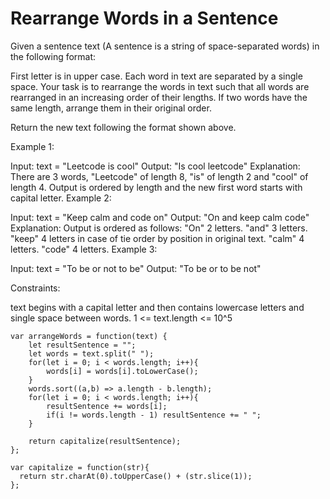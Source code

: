 # Rearrange Words in a Sentence

Given a sentence text (A sentence is a string of space-separated words) in the following format:

First letter is in upper case.
Each word in text are separated by a single space.
Your task is to rearrange the words in text such that all words are rearranged in an increasing order of their lengths. If two words have the same length, arrange them in their original order.

Return the new text following the format shown above.



Example 1:

Input: text = "Leetcode is cool"
Output: "Is cool leetcode"
Explanation: There are 3 words, "Leetcode" of length 8, "is" of length 2 and "cool" of length 4.
Output is ordered by length and the new first word starts with capital letter.
Example 2:

Input: text = "Keep calm and code on"
Output: "On and keep calm code"
Explanation: Output is ordered as follows:
"On" 2 letters.
"and" 3 letters.
"keep" 4 letters in case of tie order by position in original text.
"calm" 4 letters.
"code" 4 letters.
Example 3:

Input: text = "To be or not to be"
Output: "To be or to be not"


Constraints:

text begins with a capital letter and then contains lowercase letters and single space between words.
1 <= text.length <= 10^5



```
var arrangeWords = function(text) {
    let resultSentence = "";
    let words = text.split(" ");
    for(let i = 0; i < words.length; i++){
        words[i] = words[i].toLowerCase();
    }
    words.sort((a,b) => a.length - b.length);
    for(let i = 0; i < words.length; i++){
        resultSentence += words[i];
        if(i != words.length - 1) resultSentence += " ";
    }

    return capitalize(resultSentence);
};

var capitalize = function(str){
  return str.charAt(0).toUpperCase() + (str.slice(1));  
};
```
